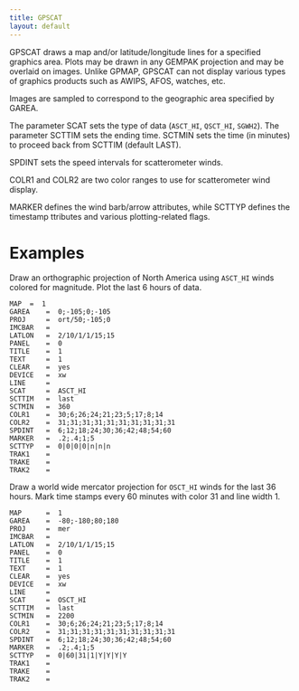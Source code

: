 ```yaml
---
title: GPSCAT
layout: default
---
```


GPSCAT draws a map and/or latitude/longitude lines for a specified 
graphics area.  Plots may be drawn in any GEMPAK projection and 
may be overlaid on images.  Unlike GPMAP, GPSCAT can not display 
various types of graphics products such as AWIPS, AFOS, watches, 
etc.

Images are sampled to correspond to the geographic area specified
by GAREA.

The parameter SCAT sets the type of data (`ASCT_HI`, `QSCT_HI`, `SGWH2`).
The parameter SCTTIM sets the ending time. SCTMIN sets the time
(in minutes) to proceed back from SCTTIM (default LAST).

SPDINT sets the speed intervals for scatterometer winds.

COLR1 and COLR2 are two color ranges to use for scatterometer wind 
display.
 
MARKER defines the wind barb/arrow attributes, while SCTTYP defines
the timestamp ttributes and various plotting-related flags.


# Examples

Draw an orthographic projection of North America using 
	`ASCT_HI` winds colored for magnitude. Plot the last 6 hours of data.

	MAP	 =  1
	GAREA    =  0;-105;0;-105
	PROJ     =  ort/50;-105;0
	IMCBAR	 =
	LATLON	 =  2/10/1/1/15;15
	PANEL	 =  0
	TITLE	 =  1
	TEXT	 =  1
	CLEAR	 =  yes
	DEVICE	 =  xw
	LINE	 =
	SCAT     =  ASCT_HI
	SCTTIM   =  last
	SCTMIN   =  360
	COLR1    =  30;6;26;24;21;23;5;17;8;14
	COLR2    =  31;31;31;31;31;31;31;31;31;31
	SPDINT   =  6;12;18;24;30;36;42;48;54;60
	MARKER   =  .2;.4;1;5
	SCTTYP   =  0|0|0|0|n|n|n
	TRAK1    =  
	TRAKE    =  
	TRAK2    = 

Draw a world wide mercator projection for `OSCT_HI` winds for the
	last 36 hours. Mark time stamps every 60 minutes with color 31
	and line width 1.

	MAP      =  1
	GAREA    =  -80;-180;80;180
	PROJ     =  mer
	IMCBAR   =
	LATLON   =  2/10/1/1/15;15
	PANEL    =  0
	TITLE    =  1
	TEXT     =  1
	CLEAR    =  yes
	DEVICE   =  xw
	LINE     =
	SCAT     =  OSCT_HI
	SCTTIM   =  last
	SCTMIN   =  2200
	COLR1    =  30;6;26;24;21;23;5;17;8;14
	COLR2    =  31;31;31;31;31;31;31;31;31;31
	SPDINT   =  6;12;18;24;30;36;42;48;54;60
	MARKER   =  .2;.4;1;5
	SCTTYP   =  0|60|31|1|Y|Y|Y|Y
	TRAK1    =
	TRAKE    =
	TRAK2    =


